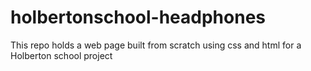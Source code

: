 # holbertonschool-headphones
This repo holds a web page built from scratch using css and html for a Holberton school project
